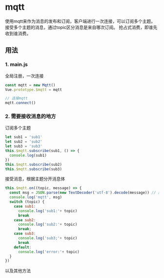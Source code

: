 # mqtt

使用mqtt来作为消息的发布和订阅，客户端进行一次连接，可以订阅多个主题。
接受多个主题的消息，通过topic区分消息是来自哪次订阅。
抢占式消费，即谁先收到谁消费。

## 用法
### 1. main.js
全局注册，一次连接
```js
const mqtt = new Mqtt()
Vue.prototype.$mqtt = mqtt

// 连接mqtt
mqtt.connect()
```
### 2. 需要接收消息的地方
订阅多个主题
```js
let sub1 = 'sub1'
let sub2 = 'sub2'
let sub3 = 'sub3'
this.$mqtt.subscribe(sub1, () => {
  console.log(sub1)
})
this.$mqtt.subscribe(sub2)
this.$mqtt.subscribe(sub3)
```
接受消息，根据主题分开消息体
```js
this.$mqtt.on((topic, message) => {
  const msg = JSON.parse(new TextDecoder('utf-8').decode(message)) // 解码消息
  console.log('mqtt', msg)
  switch (topic) {
    case sub1:
      console.log('sub1:'+ topic)
      break
    case sub2:
      console.log('sub2:'+ topic)
      break;
    case sub3:
      console.log('sub3;'+ topic)
      break
    default:
      console.log('error:'+ topic)
  }
})
```

以及其他方法

